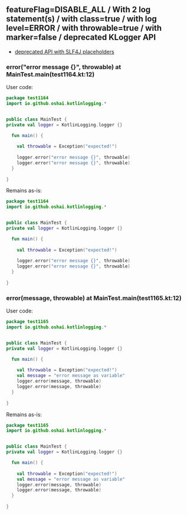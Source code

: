 ## featureFlag=DISABLE_ALL / With 2 log statement(s) / with class=true / with log level=ERROR / with throwable=true / with marker=false / deprecated KLogger API

* [deprecated API with SLF4J placeholders](deprecated-slf4j-placeholders.md)

###  error("error message {}", throwable) at MainTest.main(test1164.kt:12)

User code:
```kotlin
package test1164
import io.github.oshai.kotlinlogging.*


public class MainTest {
private val logger = KotlinLogging.logger {}

  fun main() {
    
    val throwable = Exception("expected!")
    
    logger.error("error message {}", throwable)
    logger.error("error message {}", throwable)
  }
  
}


```
  
Remains as-is:
```kotlin
package test1164
import io.github.oshai.kotlinlogging.*


public class MainTest {
private val logger = KotlinLogging.logger {}

  fun main() {
    
    val throwable = Exception("expected!")
    
    logger.error("error message {}", throwable)
    logger.error("error message {}", throwable)
  }
  
}


```

###  error(message, throwable) at MainTest.main(test1165.kt:12)

User code:
```kotlin
package test1165
import io.github.oshai.kotlinlogging.*


public class MainTest {
private val logger = KotlinLogging.logger {}

  fun main() {
    
    val throwable = Exception("expected!")
    val message = "error message as variable"
    logger.error(message, throwable)
    logger.error(message, throwable)
  }
  
}


```
  
Remains as-is:
```kotlin
package test1165
import io.github.oshai.kotlinlogging.*


public class MainTest {
private val logger = KotlinLogging.logger {}

  fun main() {
    
    val throwable = Exception("expected!")
    val message = "error message as variable"
    logger.error(message, throwable)
    logger.error(message, throwable)
  }
  
}


```
